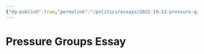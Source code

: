 ```yaml
---
{"dg-publish":true,"permalink":"/politics/essays/2022-10-12-pressure-groups/","dgHomeLink":true,"dgPassFrontmatter":false}
---
```




# Pressure Groups Essay